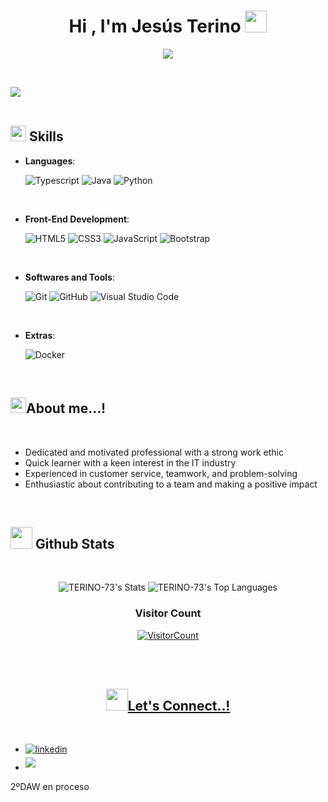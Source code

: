 
<h1 align="center"><b>Hi , I'm Jesús Terino  </b><img src="https://media.giphy.com/media/hvRJCLFzcasrR4ia7z/giphy.gif" width="35"></h1>
<!--  -->
<p align="center">
  <a href="https://github.com/DenverCoder1/readme-typing-svg"><img src="https://readme-typing-svg.herokuapp.com?font=Time+New+Roman&color=green&size=25&center=true&vCenter=true&width=600&height=100&lines=Full-Stack+Developer;Active+Learner/Researcher;Desire+to+learn+new+stuffs..<3"></a>
</p>



<br>

<img src="https://user-images.githubusercontent.com/73097560/115834477-dbab4500-a447-11eb-908a-139a6edaec5c.gif"><br><br>

## <img src="https://media2.giphy.com/media/QssGEmpkyEOhBCb7e1/giphy.gif?cid=ecf05e47a0n3gi1bfqntqmob8g9aid1oyj2wr3ds3mg700bl&rid=giphy.gif" width ="25"><b> Skills</b>

<p align="center">

- **Languages**:
  <br>

    ![Typescript](http://img.shields.io/badge/-Typescript-3178c6?style=for-the-badge&logo=typescript&logoColor=white)
    ![Java](http://img.shields.io/badge/-Java-e8892f.svg?style=for-the-badge&logo=java&logoColor=white)
    ![Python](https://img.shields.io/badge/Python%20-%2314354C.svg?style=for-the-badge&logo=python&logoColor=white)

<br>   
    
- **Front-End Development**:

   ![HTML5](https://img.shields.io/badge/HTML5%20-%23E34F26.svg?style=for-the-badge&logo=html5&logoColor=white)
   ![CSS3](https://img.shields.io/badge/CSS%20-%231572B6.svg?style=for-the-badge&logo=css3&logoColor=white)
   ![JavaScript](https://img.shields.io/badge/JavaScript%20-%23F7DF1E.svg?style=for-the-badge&logo=javascript&logoColor=black)
   ![Bootstrap](https://img.shields.io/badge/bootstrap%20-%23563D7C.svg?&style=for-the-badge&logo=bootstrap&logoColor=white)

<br>

- **Softwares and Tools**:

    ![Git](https://img.shields.io/badge/git-%23F05033.svg?style=for-the-badge&logo=git&logoColor=white)
    ![GitHub](https://img.shields.io/badge/github-%23121011.svg?style=for-the-badge&logo=github&logoColor=white)
    ![Visual Studio Code](https://img.shields.io/badge/Visual%20Studio%20Code-0078d7.svg?style=for-the-badge&logo=visual-studio-code&logoColor=white)

<br>

- **Extras**:

    ![Docker](https://img.shields.io/badge/docker-%230db7ed.svg?style=for-the-badge&logo=docker&logoColor=white)

  


</p>

<br>

## <img src="https://media2.giphy.com/media/QssGEmpkyEOhBCb7e1/giphy.gif?cid=ecf05e47a0n3gi1bfqntqmob8g9aid1oyj2wr3ds3mg700bl&rid=giphy.gif" width ="25"><b>About me...!</b>
<br>

- Dedicated and motivated professional with a strong work ethic
- Quick learner with a keen interest in the IT industry
- Experienced in customer service, teamwork, and problem-solving
- Enthusiastic about contributing to a team and making a positive impact



<br>


## <img src="https://media.giphy.com/media/iY8CRBdQXODJSCERIr/giphy.gif" width="35"><b> Github Stats </b>
<br>

<div align="center">


![TERINO-73's Stats](https://github-readme-stats.vercel.app/api?username=TERINO-73&theme=onedark&show_icons=true&hide_border=false&count_private=true)
![TERINO-73's Top Languages](https://github-readme-stats.vercel.app/api/top-langs/?username=TERINO-73&theme=onedark&show_icons=true&hide_border=false&layout=compact)


 <h3 align="center">Visitor Count</h3>
<a align="center" href="https://profile-counter.glitch.me/{TERINO-73}/count.svg">
  
 ![VisitorCount](https://profile-counter.glitch.me/{TERINO-73}/count.svg)  
  
<br>
</div>

<br>


## <img src="https://media.giphy.com/media/iY8CRBdQXODJSCERIr/giphy.gif" width="35"><b>Let's Connect..! </b>
<br>

<div align='left'>

<ul>

<li>
<a href="https://www.linkedin.com/in/jesus-terino-rodriguez-b2a830339" target="_blank">
<img src="https://img.shields.io/badge/linkedin-%2300acee.svg?color=405DE6&style=for-the-badge&logo=linkedin&logoColor=white" alt=linkedin style="margin-bottom: 5px;"/>
</a>
</li>
<li>
<a href="Gmail:jesusteri07@gmail.com" target="_blank">
<img src="https://img.shields.io/badge/gmail -%23EA4335.svg?style=for-the-badge&logo=gmail&logoColor=white" t=mail style="margin-bottom: 5px;" />
</a>
</li>
	
</ul>
</div>
<p>2ºDAW en proceso</p>










